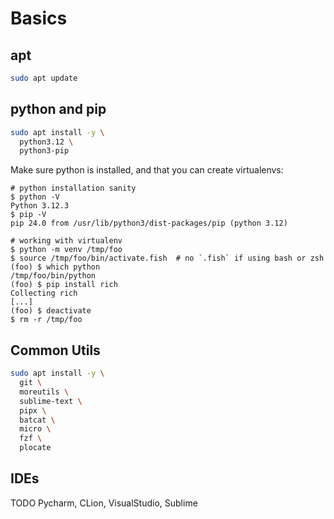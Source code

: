 # Basics

## apt

```sh
sudo apt update
```

## python and pip

```sh
sudo apt install -y \
  python3.12 \
  python3-pip
```

Make sure python is installed, and that you can create virtualenvs:
```
# python installation sanity
$ python -V
Python 3.12.3
$ pip -V
pip 24.0 from /usr/lib/python3/dist-packages/pip (python 3.12)

# working with virtualenv
$ python -m venv /tmp/foo
$ source /tmp/foo/bin/activate.fish  # no `.fish` if using bash or zsh
(foo) $ which python
/tmp/foo/bin/python
(foo) $ pip install rich
Collecting rich
[...]
(foo) $ deactivate
$ rm -r /tmp/foo
```

## Common Utils
```sh
sudo apt install -y \
  git \
  moreutils \
  sublime-text \
  pipx \
  batcat \
  micro \
  fzf \
  plocate
```

## IDEs
TODO Pycharm, CLion, VisualStudio, Sublime
